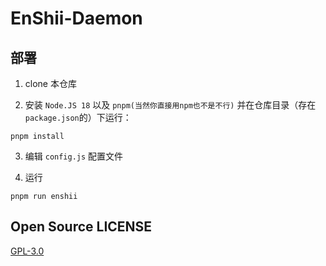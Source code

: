 # EnShii-Daemon

## 部署

1. clone 本仓库

2. 安装 `Node.JS 18` 以及 `pnpm(当然你直接用npm也不是不行)` 并在仓库目录（存在`package.json`的）下运行：
  ```
  pnpm install
  ```

3. 编辑 `config.js` 配置文件

4. 运行
  ```
  pnpm run enshii
  ```

## Open Source LICENSE

[GPL-3.0](LICENSE)
